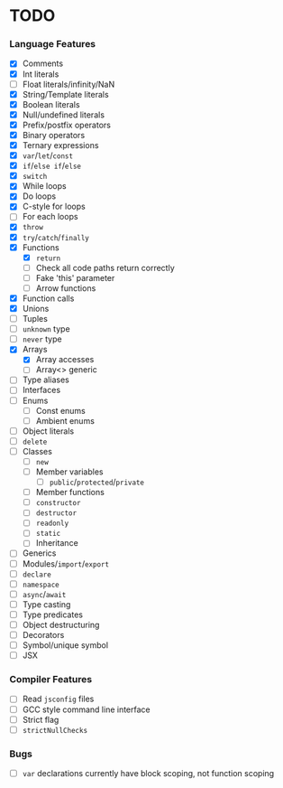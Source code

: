 # TODO

### Language Features

 - [x] Comments
 - [x] Int literals
 - [ ] Float literals/infinity/NaN
 - [x] String/Template literals
 - [x] Boolean literals
 - [x] Null/undefined literals
 - [x] Prefix/postfix operators
 - [x] Binary operators
 - [x] Ternary expressions
 - [x] `var`/`let`/`const`
 - [x] `if`/`else if`/`else`
 - [x] `switch`
 - [x] While loops
 - [x] Do loops
 - [x] C-style for loops
 - [ ] For each loops
 - [x] `throw`
 - [x] `try`/`catch`/`finally`
 - [x] Functions
   - [x] `return`
   - [ ] Check all code paths return correctly
   - [ ] Fake 'this' parameter
   - [ ] Arrow functions
 - [x] Function calls
 - [x] Unions
 - [ ] Tuples
 - [ ] `unknown` type
 - [ ] `never` type
 - [x] Arrays
   - [x] Array accesses
   - [ ] Array<> generic
 - [ ] Type aliases
 - [ ] Interfaces
 - [ ] Enums
   - [ ] Const enums
   - [ ] Ambient enums
 - [ ] Object literals
 - [ ] `delete`
 - [ ] Classes
   - [ ] `new`
   - [ ] Member variables
     - [ ] `public`/`protected`/`private`
   - [ ] Member functions
   - [ ] `constructor`
   - [ ] `destructor`
   - [ ] `readonly`
   - [ ] `static`
   - [ ] Inheritance
 - [ ] Generics
 - [ ] Modules/`import`/`export`
 - [ ] `declare`
 - [ ] `namespace`
 - [ ] `async`/`await`
 - [ ] Type casting
 - [ ] Type predicates
 - [ ] Object destructuring
 - [ ] Decorators
 - [ ] Symbol/unique symbol
 - [ ] JSX

### Compiler Features

 - [ ] Read `jsconfig` files
 - [ ] GCC style command line interface
 - [ ] Strict flag
 - [ ] `strictNullChecks`

### Bugs

 - [ ] `var` declarations currently have block scoping, not function scoping
